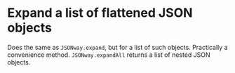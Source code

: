 # Expand a list of flattened JSON objects

Does the same as `JSONway.expand`, but for a list of such objects. Practically a convenience method. `JSONway.expandAll` returns a list of nested JSON objects.
